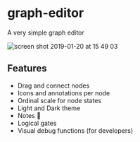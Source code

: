 # graph-editor
A very simple graph editor

![screen shot 2019-01-20 at 15 49 03](https://user-images.githubusercontent.com/868844/51440803-fcb1e800-1cca-11e9-8bbb-86c9803c3ccd.png)

## Features

* Drag and connect nodes
* Icons and annotations per node
* Ordinal scale for node states
* Light and Dark theme
* Notes 📝
* Logical gates
* Visual debug functions (for developers)
